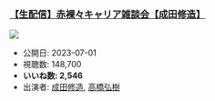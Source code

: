 ### [【生配信】赤裸々キャリア雑談会【成田修造】](https://www.youtube.com/watch?v=ZeQ-Q-QXuwo)
[![](https://img.youtube.com/vi/ZeQ-Q-QXuwo/sddefault.jpg)](https://www.youtube.com/watch?v=ZeQ-Q-QXuwo)
-   公開日: 2023-07-01
-   視聴数: 148,700
-   **いいね数: 2,546**
-   出演者: [成田修造](/rehacq_fan/people/成田修造 "wikilink"), [高橋弘樹](/rehacq_fan/people/高橋弘樹 "wikilink")

